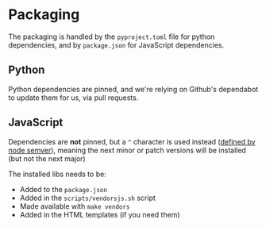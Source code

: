 # Packaging

The packaging is handled by the `pyproject.toml` file for python dependencies,
and by `package.json` for JavaScript dependencies.

## Python

Python dependencies are pinned, and we're relying on Github's dependabot to
update them for us, via pull requests.

## JavaScript

Dependencies are **not** pinned, but a `^` character is used instead ([defined
by node semver](https://github.com/npm/node-semver#caret-ranges-123-025-004)),
meaning the next minor or patch versions will be installed (but not the next major)

The installed libs needs to be:

- Added to the `package.json`
- Added in the `scripts/vendorsjs.sh` script
- Made available with `make vendors`
- Added in the HTML templates (if you need them)

